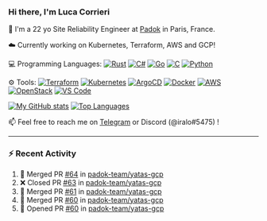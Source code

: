 ### Hi there, I'm Luca Corrieri

👋 I'm a 22 yo Site Reliability Engineer at [Padok](https://www.padok.fr/) in Paris, France.

☁️ Currently working on Kubernetes, Terraform, AWS and GCP!

💻 Programming Languages:
[![Rust](https://img.shields.io/badge/Rust-c14566?style=flat-square&logo=rust&logoColor=white)](#)
[![C#](https://img.shields.io/badge/C%23-1e9e25.svg?style=flat-square&logo=c%20sharp&logoColor=white)](#)
[![Go](https://img.shields.io/badge/Go-007d9c?style=flat-square&logo=go&logoColor=white)](#)
[![C](https://img.shields.io/badge/C-2570ae.svg?style=flat-square&logo=c&logoColor=white)](#)
[![Python](https://img.shields.io/badge/Python-3b78a7.svg?style=flat-square&logo=python&logoColor=white)](#)

⚙️ Tools:
[![Terraform](https://img.shields.io/badge/Terraform-7B42BC?style=flat-square&logo=terraform&logoColor=white)](#)
[![Kubernetes](https://img.shields.io/badge/Kubernetes-326CE5?style=flat-square&logo=kubernetes&logoColor=white)](#)
[![ArgoCD](https://img.shields.io/badge/ArgoCD-009485?style=flat-square&logo=argo&logoColor=white)](#)
[![Docker](https://img.shields.io/badge/Docker-2496ED?style=flat-square&logo=docker&logoColor=white)](#)
[![AWS](https://img.shields.io/badge/AWS-232F3E?style=flat-square&logo=amazonaws&logoColor=white)](#)
[![OpenStack](https://img.shields.io/badge/OpenStack-ED1944?style=flat-square&logo=openstack&logoColor=white)](#)
[![VS Code](https://img.shields.io/badge/VS%20Code-007ACC?style=flat-square&logo=visualstudiocode&logoColor=white)](#)

[![My GitHub stats](https://github-readme-stats.vercel.app/api?username=corrieriluca&hide_rank=true&count_private=true&include_all_commits=true&show_icons=true&theme=github_dark)](#)
[![Top Languages](https://github-readme-stats.vercel.app/api/top-langs/?username=corrieriluca&layout=compact&theme=github_dark)](#)

📫 Feel free to reach me on [Telegram](https://t.me/luccorri) or Discord (@iralo#5475) !

---

### :zap: Recent Activity

<!--START_SECTION:activity-->
1. 🎉 Merged PR [#64](https://github.com/padok-team/yatas-gcp/pull/64) in [padok-team/yatas-gcp](https://github.com/padok-team/yatas-gcp)
2. ❌ Closed PR [#63](https://github.com/padok-team/yatas-gcp/pull/63) in [padok-team/yatas-gcp](https://github.com/padok-team/yatas-gcp)
3. 🎉 Merged PR [#61](https://github.com/padok-team/yatas-gcp/pull/61) in [padok-team/yatas-gcp](https://github.com/padok-team/yatas-gcp)
4. 🎉 Merged PR [#60](https://github.com/padok-team/yatas-gcp/pull/60) in [padok-team/yatas-gcp](https://github.com/padok-team/yatas-gcp)
5. 💪 Opened PR [#60](https://github.com/padok-team/yatas-gcp/pull/60) in [padok-team/yatas-gcp](https://github.com/padok-team/yatas-gcp)
<!--END_SECTION:activity-->
